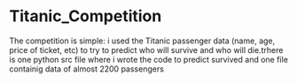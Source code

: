 # Titanic_Competition
The competition is simple: i used the Titanic passenger data (name, age, price of ticket, etc) to try to predict who will survive and who will die.trhere is one python src file where i wrote the code to predict survived and one file containig data of almost 2200 passengers
